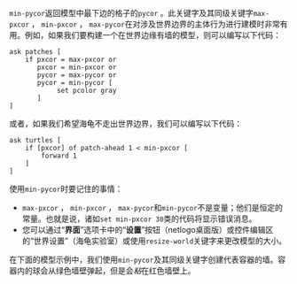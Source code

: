 `min-pycor`返回模型中最下边的格子的`pycor` 。此关键字及其同级关键字`max-pxcor` ， `min-pxcor` ， `max-pycor`在对涉及世界边界的主体行为进行建模时非常有用。例如，如果我们要构建一个在世界边缘有墙的模型，则可以编写以下代码：



```
ask patches [
	if pxcor = max-pxcor or
	   pxcor = min-pxcor or
	   pycor = max-pycor or
	   pycor = min-pycor [
	   		set pcolor gray
	   ]
]
```


或者，如果我们希望海龟不走出世界边界，我们可以编写以下代码：



```
ask turtles [
	if [pxcor] of patch-ahead 1 < min-pxcor [
		forward 1
	] 
]
```


使用`min-pycor`时要记住的事情：

- `max-pxcor` ， `min-pxcor` ， `max-pycor`和`min-pycor`不是变量；他们是恒定的常量。也就是说，诸如`set min-pxcor 30`类的代码将显示错误消息。
- 您可以通过“**界面**”选项卡中的“**设置**”按钮（netlogo桌面版）或控件编辑区的“世界设置”（海龟实验室）或使用`resize-world`关键字来更改模型的大小。


在下面的模型示例中，我们使用`min-pycor`及其同级关键字创建代表容器的墙。容器内的球会从绿色墙壁弹起，但是会*粘*在红色墙壁上。

